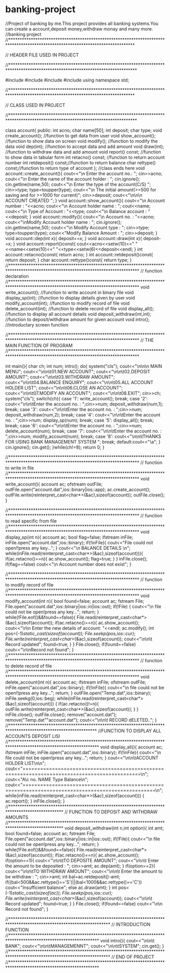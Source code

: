 # banking-project
//Project of banking by me.This project provides all banking systems.You can create a account,deposit money,withdraw monay and many more.
//banking project
//********************************************************************************************************************************

//                       HEADER FILE USED IN PROJECT

//*********************************************************************************************************************************

#include<iostream>
#include<fstream>
#include<cctype>
#include<iomanip>
using namespace std;

//********************************************************************************************************************************

//                       CLASS USED IN PROJECT

//*********************************************************************************************************************************

class account{
    public:
int acno;
char name[50];
int deposit;
char type;
void create_account(); //function to get data from user
void show_account(); //function to show data on screen
void modify(); //function to modify the data
void dep(int); //function to accept data and add amount
void draw(int); //function to withdraw data and add amount
void report() const; //function to show data in tabular form
int retacno() const; //function to return account number
int retdeposit() const;//function to return balance
char rettype() const;//function to return type of account
};
//class ends here
void account::create_account(){
cout<<"\n Enter the account no.: ";
cin>>acno;
cout<<"\n Enter the name of the account holder : ";
cin.ignore();
cin.getline(name,50);
cout<<"\n Enter the type of the account(C/S) ";
cin>>type;
type=toupper(type);
cout<<"\n The initial amount(>=500 for saving and for >=1000 for current)";
cin>>deposit;
cout<<"\n\n\n ACCOUNT CREATED ";
}
void account::show_account(){
cout<<"\n Account number : "<<acno;
cout<<"\n Account holder name : ";
cout<<name;
cout<<"\n Type of Account : "<<type;
cout<<"\n Balance account : "<<deposit;
}
void account::modify(){
cout<<"\n Account no. : "<<acno;
cout<<"\nModify Account holder name : ";
cin.ignore();
cin.getline(name,50);
cout<<"\n Modify Account type : ";
cin>>type;
type=toupper(type);
cout<<"Modify Balance Amount : ";
cin>>deposit;
}
void account::dep(int x){
deposit+=x;
}
void account::draw(int x){
deposit-=x;
}
void account::report()const{
cout<<acno<<setw(10)<<" "<<name<<setw(10)<<" "<<type<<setw(6)<<deposit<<endl;
}
int account::retacno()const{
return acno;
}
int account::retdeposit()const{
return deposit;
}
char account::rettype()const{
return type;
}
//**********************************************************************************************************************************
//     function declaration
//**********************************************************************************************************************************
void write_account(); //function to write account in binary file
void display_sp(int); //function to display details given by user
void modify_account(int); //function to modify record of file
void delete_account(int); //function to delete record of file
void display_all(); //function to display all account details
void deposit_withdraw(int,int); //function to deposit/withdraw amount for given account
void intro(); //introductary screen function

//**********************************************************************************************************************************
//           THE MAIN FUNCTION OF PROGRAM
//**********************************************************************************************************************************


int main(){
char ch;
int num;
intro();
do{
system("cls");
cout<<"\n\n\n MAIN MENU";
cout<<"\n\n\t01.NEW ACCOUNT";
cout<<"\n\n\t02.DEPOSIT AMOUNT";
cout<<"\n\n\t03.WITHDRAW AMOUNT";
cout<<"\n\n\t04.BALANCE ENQUIRY";
cout<<"\n\n\t05.ALL ACCOUNT HOLDER LIST";
cout<<"\n\n\t06.CLOSE AN ACCOUNT";
cout<<"\n\n\t07.MODIFY AN ACCOUNT";
cout<<"\n\n\t08.EXIT";
cin>>ch;
system("cls");
switch(ch){
case '1':
write_account();
break;
case '2':
cout<<"\n\n\tEnter the account no. : ";cin>>num;
deposit_withdraw(num,1);
break;
case '3':
cout<<"\n\n\tEnter the account no. : ";cin>>num;
deposit_withdraw(num,2);
break;
case '4':
cout<<"\n\n\tEnter the account no. : ";cin>>num;
display_sp(num);
break;
case '5':
display_all();
break;
break;
case '6':
cout<<"\n\n\tEnter the account no. : ";cin>>num;
delete_account(num);
break;
case '7':
cout<<"\n\n\tEnter the account no. : ";cin>>num;
modify_account(num);
break;
case '8':
cout<<"\n\n\tTHANKS FOR USING BANK MANAGEMENT SYSTEM ";
break;
default:cout<<"\a";
}
cin.ignore();
cin.get();
}while(ch!=8);
return 0;
}

//**********************************************************************************************************************************
//     function to write in file
//**********************************************************************************************************************************
void write_account(){
account ac;
ofstream outFile;
outFile.open("account.dat",ios::binary|ios::app);
ac.create_account();
outFile.write(reinterpret_cast<char*>(&ac),sizeof(account));
outFile.close();
}

//**********************************************************************************************************************************
//     function to read specific from file
//**********************************************************************************************************************************
void display_sp(int n){
account ac;
bool flag=false;
ifstream inFile;
inFile.open("account.dat",ios::binary);
if(!inFile){
cout<<"File could not open!!press any key...";
}
cout<<"\n BALANCE DETAILS \n";
while(inFile.read(reinterpret_cast<char*>(&ac),sizeof(account))){
if(ac.retacno()==n){
ac.show_account();
flag=true;
}
}
inFile.close();
if(flag==false)
cout<<"\n Account number does not exist";
}


//**********************************************************************************************************************************
//     function to modify record of file
//**********************************************************************************************************************************
void modify_account(int n){
bool found=false;
account ac;
fstream File;
File.open("account.dat",ios::binary|ios::in|ios::out);
if(!File)
{
cout<<"\n file could not be open!press any key...";
return;
}
while(!File.eof()&&found==false){
File.read(reinterpret_cast<char*>(&ac),sizeof(account));
if(ac.retacno()==n){
ac.show_account();
cout<<"\n\n Enter the new details of account: "<<endl;
ac.modify();
int pos=(-1)*static_cast<int>(sizeof(account));
File.seekp(pos,ios::cur);
File.write(reinterpret_cast<char*>(&ac),sizeof(account));
cout<<"\n\n\t Record updated";
found=true;
}
}
File.close();
if(found==false)
cout<<"\n\nRecord not found";
}
//**********************************************************************************************************************************
//     function to delete record of file
//**********************************************************************************************************************************
void delete_account(int n){
account ac;
ifstream inFile;
ofstream outFile;
inFile.open("account.dat",ios::binary);
if(!inFile){
cout<<"\n file could not be open!!press any key...";
return;
}
outFile.open("Temp.dat",ios::binary);
inFile.seekg(0,ios::beg);
while(inFile.read(reinterpret_cast<char*>(&ac),sizeof(account)))
{
if(ac.retacno()!=n){
outFile.write(reinterpret_cast<char*>(&ac),sizeof(account));
}
}
inFile.close();
outFile.close();
remove("account.dat");
remove("Temp.dat""account.dat");
cout<<"\n\n\t RECORD dELETED..";
}
//***************************************************************************************************************
//FUNCTION TO DISPLAY ALL ACCOUNTS DEPOSIT LISI
//****************************************************************************************************************
void display_all(){
account ac;
ifstream inFile;
inFile.open("account.dat",ios::binary);
if(!inFile){
cout<<"\n file could not be open!press any key...";
return;
}
cout<<"\n\n\tACCOUNT HOLDER LIST\n\n";
cout<<"==============================================================================================\n";
cout<<"A\c no.    NAME     Type Balance\n";
cout<<"===================================================================================================\n";
while(inFile.read(reinterpret_cast<char*>(&ac),sizeof(account)))
{
ac.report();
}
inFile.close();
}
//************************************************************************************************
// FUNCTION TO DEPOSIT AND WITHDRAW AMOUNTS
//************************************************************************************************
void deposit_withdraw(int n,int option){
int amt;
bool found=false;
account ac;
fstream File;
File.open("account.dat",ios::binary|ios::in|ios::out);
if(!File){
cout<<"\n file could not be open!press any key...";
return;
}
while(!File.eof()&&found==false){
File.read(reinterpret_cast<char*>(&ac),sizeof(account));
if(ac.retacno()==n){
ac.show_account();
if(option==1){
cout<<"\n\n\tTO DEPOSITE AMOUNT";
cout<<"\n\n\t Enter the amount to be deposited : ";
cin>>amt;
ac.dep(amt);
}
if(option==2){
cout<<"\n\n\tTO WITHDRAW AMOUNT";
cout<<"\n\n\t Enter the amount to be withdraw : ";
cin>>amt;
int bal=ac.retdeposit()-amt;
if((bal<500&&ac.rettype()=='S')||(bal<1000&&ac.rettype()=='C'))
cout<<"Insufficient balance";
else
ac.draw(amt);
}
int pos=(-1)*static_cast<int>(sizeof(ac));
File.seekp(pos,ios::cur);
File.write(reinterpret_cast<char*>(&ac),sizeof(account));
cout<<"\n\n\t Record updated";
found=true;
}
}
File.close();
if(found==false)
cout<<"\n\n Record not found";
}

//*********************************************************************************************************************
//                INTRODUCTION FUNCTION
//****************************************************************************************************************
void intro(){
cout<<"\n\n\t BANK";
cout<<"\n\n\tMANAGEMENNT";
cout<<"\n\n\tSYSTEM";
cin.get();
}
//*********************************************************************************************************************
//                END OF PROJECT
//****************************************************************************************************************

